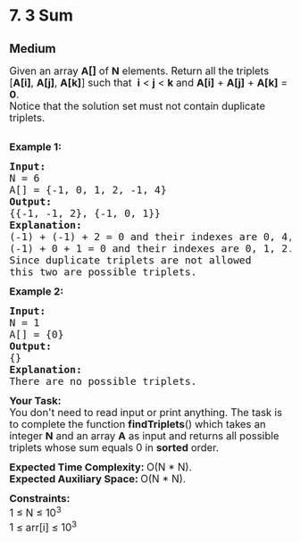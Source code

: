 # 7. 3 Sum
## Medium 
<div class="problem-statement">
                <p></p><p><span style="font-size:18px">Given an array <strong>A[]</strong> of <strong>N</strong> elements. Return all the triplets [<strong>A[i]</strong>, <strong>A[j]</strong>, <strong>A[k]</strong>] such that&nbsp; <strong>i</strong> &lt; <strong>j</strong> &lt; <strong>k</strong> and <strong>A[i]</strong> + <strong>A[j]</strong> + <strong>A[k]</strong> = <strong>0</strong>.<br>
Notice that the solution set must not contain duplicate triplets.</span></p>

<p><br>
<span style="font-size:18px"><strong>Example 1:</strong></span></p>

<pre><span style="font-size:18px"><strong>Input:
</strong>N = 6
A[] = {-1, 0, 1, 2, -1, 4}
<strong>Output:
</strong>{{-1, -1, 2}, {-1, 0, 1}}<strong>
Explanation:
</strong>(-1) + (-1) + 2 = 0&nbsp;and their indexes are 0, 4, 3.
(-1) + 0 + 1 = 0 and their indexes are 0, 1, 2.
Since duplicate triplets are not allowed 
this two are possible triplets.
</span></pre>

<p><span style="font-size:18px"><strong>Example 2:</strong></span></p>

<pre><span style="font-size:18px"><strong>Input:
</strong>N = 1
A[] = {0}
<strong>Output:
</strong>{}<strong>
Explanation:
</strong>There are no possible triplets.</span></pre>

<p><span style="font-size:18px"><strong>Your Task:</strong><br>
You don't&nbsp;need to read input or print anything.&nbsp;The task is to complete the function <strong>findTriplets</strong>() which takes an integer <strong>N</strong>&nbsp;and an array <strong>A</strong>&nbsp;as input and returns&nbsp;all possible triplets whose sum equals 0 in <strong>sorted</strong> order.</span></p>

<p><span style="font-size:18px"><strong>Expected Time Complexity:&nbsp;</strong>O(N * N).<br>
<strong>Expected Auxiliary Space:&nbsp;</strong>O(N * N).</span></p>

<p><span style="font-size:18px"><strong>Constraints:</strong><br>
1 ≤ N ≤ 10<sup>3</sup><br>
1 ≤ arr[i] ≤ 10<sup>3</sup></span></p>
 <p></p>
            </div>